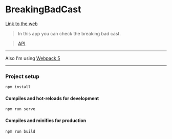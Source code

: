 BreakingBadCast
=================
[Link to the web](https://breakingbadcast-app.netlify.app/)
> In this app you can check the breaking bad cast.

> [API](https://breakingbadapi.com/).

-----
Also  I'm using [Webpack 5](https://webpack.js.org/ "webpack")
____

### Project setup
```
npm install
```

#### Compiles and hot-reloads for development
```
npm run serve
```

#### Compiles and minifies for production
```
npm run build
```
